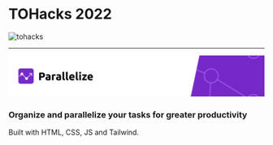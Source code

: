 # TOHacks 2022
![tohacks](https://www.tohacks.ca/_next/static/media/torontoskyline.9a29171e1cba5e5467825decf0cc851c.png)

----

![logo](./img/Banner.png)
### Organize and parallelize your tasks for greater productivity

Built with HTML, CSS, JS and Tailwind.